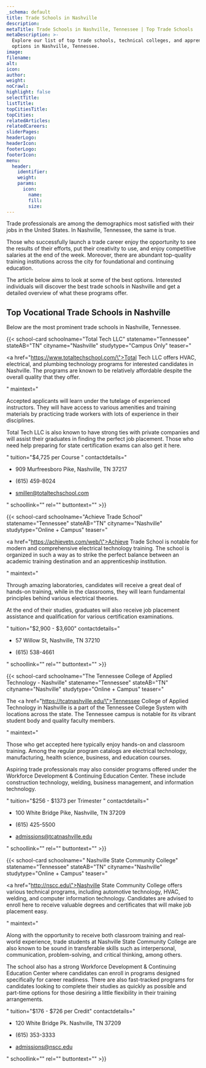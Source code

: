 ```yaml
---
_schema: default
title: Trade Schools in Nashville
description:
metaTitle: Trade Schools in Nashville, Tennessee | Top Trade Schools
metaDescription: >-
  Explore our list of top trade schools, technical colleges, and apprenticeship
  options in Nashville, Tennessee.
image:
filename:
alt:
icon:
author:
weight:
noCrawl:
highlight: false
selectTitle:
listTitle:
topCitiesTitle:
topCities:
relatedArticles:
relatedCareers:
sliderPages:
headerLogo:
headerIcon:
footerLogo:
footerIcon:
menu:
  header:
    identifier:
    weight:
    params:
      icon:
        name:
        fill:
        size:
---
```

Trade professionals are among the demographics most satisfied with their jobs in the United States. In Nashville, Tennessee, the same is true.

Those who successfully launch a trade career enjoy the opportunity to see the results of their efforts, put their creativity to use, and enjoy competitive salaries at the end of the week. Moreover, there are abundant top-quality training institutions across the city for foundational and continuing education.

The article below aims to look at some of the best options. Interested individuals will discover the best trade schools in Nashville and get a detailed overview of what these programs offer.

## **Top Vocational Trade Schools in Nashville**

Below are the most prominent trade schools in Nashville, Tennessee.

{{< school-card schoolname="Total Tech LLC" statename="Tennessee" stateAB="TN" cityname="Nashville" studytype="Campus Only" teaser="<p><a href=\"https://www.totaltechschool.com/\">Total Tech LLC</a> offers HVAC, electrical, and plumbing technology programs for interested candidates in Nashville. The programs are known to be relatively affordable despite the overall quality that they offer.</p>" maintext="<p>Accepted applicants will learn under the tutelage of experienced instructors. They will have access to various amenities and training materials by practicing trade workers with lots of experience in their disciplines.</p><p>Total Tech LLC is also known to have strong ties with private companies and will assist their graduates in finding the perfect job placement. Those who need help preparing for state certification exams can also get it here.</p>" tuition="$4,725 per Course " contactdetails="<ul><li><p>909 Murfreesboro Pike, Nashville, TN 37217</p></li><li><p>(615) 459-8024</p></li><li><p>smiller@totaltechschool.com</p></li></ul>" schoollink="" rel="" buttontext="" >}}

{{< school-card schoolname="Achieve Trade School" statename="Tennessee" stateAB="TN" cityname="Nashville" studytype="Online + Campus" teaser="<p><a href=\"https://achievetn.com/web/\">Achieve Trade School</a> is notable for modern and comprehensive electrical technology training. The school is organized in such a way as to strike the perfect balance between an academic training destination and an apprenticeship institution.</p>" maintext="<p>Through amazing laboratories, candidates will receive a great deal of hands-on training, while in the classrooms, they will learn fundamental principles behind various electrical theories.</p><p>At the end of their studies, graduates will also receive job placement assistance and qualification for various certification examinations.</p>" tuition="$2,900 - $3,600" contactdetails="<ul><li><p>57 Willow St, Nashville, TN 37210</p></li><li><p>(615) 538-4661</p></li></ul>" schoollink="" rel="" buttontext="" >}}

{{< school-card schoolname="The Tennessee College of Applied Technology - Nashville" statename="Tennessee" stateAB="TN" cityname="Nashville" studytype="Online + Campus" teaser="<p>The <a href=\"https://tcatnashville.edu/\">Tennessee College of Applied Technology</a> in Nashville is a part of the Tennessee College System with locations across the state. The Tennessee campus is notable for its vibrant student body and quality faculty members.</p>" maintext="<p>Those who get accepted here typically enjoy hands-on and classroom training. Among the regular program catalogs are electrical technology, manufacturing, health science, business, and education courses.</p><p>Aspiring trade professionals may also consider programs offered under the Workforce Development &amp; Continuing Education Center. These include construction technology, welding, business management, and information technology.</p>" tuition="$256 - $1373 per Trimester " contactdetails="<ul><li><p>100 White Bridge Pike, Nashville, TN 37209</p></li><li><p>(615) 425-5500</p></li><li><p>admissions@tcatnashville.edu</p></li></ul>" schoollink="" rel="" buttontext="" >}}

{{< school-card schoolname=" Nashville State Community College" statename="Tennessee" stateAB="TN" cityname="Nashville" studytype="Online + Campus" teaser="<p><a href=\"http://nscc.edu\">Nashville State Community College</a> offers various technical programs, including automotive technology, HVAC, welding, and computer information technology. Candidates are advised to enroll here to receive valuable degrees and certificates that will make job placement easy.</p>" maintext="<p>Along with the opportunity to receive both classroom training and real-world experience, trade students at Nashville State Community College are also known to be sound in transferable skills such as interpersonal, communication, problem-solving, and critical thinking, among others.</p><p>The school also has a strong Workforce Development &amp; Continuing Education Center where candidates can enroll in programs designed specifically for career readiness. There are also fast-tracked programs for candidates looking to complete their studies as quickly as possible and part-time options for those desiring a little flexibility in their training arrangements.</p>" tuition="$176 - $726 per Credit" contactdetails="<ul><li><p>120 White Bridge Pk. Nashville, TN 37209</p></li><li><p>(615) 353-3333</p></li><li><p>admissions@nscc.edu</p></li></ul>" schoollink="" rel="" buttontext="" >}}